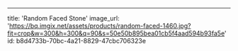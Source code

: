 ---
title: 'Random Faced Stone'
image_url: 'https://bq.imgix.net/assets/products/random-faced-1460.jpg?fit=crop&w=300&h=300&q=90&s=50e50b895bea01cb5f4aad594b93fa5e'
id: b8d4733b-70bc-4a21-8829-47cbc706323e
